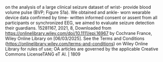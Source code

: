 on the analysis of a large clinical seizure dataset of wrist- provide blood volume pulse (BVP; Figure S1a). We obtained
and ankle- worn wearable device data confirmed by time- written informed consent or assent from all participants or
synchronized EEG, we aimed to evaluate seizure detection their guardians.
15281167,
2021,
8,
Downloaded
from
https://onlinelibrary.wiley.com/doi/10.1111/epi.16967
by Cochrane
France,
Wiley
Online
Library
on
[06/03/2025].
See
the
Terms
and
Conditions
(https://onlinelibrary.wiley.com/terms-and-conditions)
on
Wiley
Online
Library
for
rules
of
use;
OA
articles
are
governed
by
the
applicable
Creative
Commons
LicenseTANG eT Al. | 1809